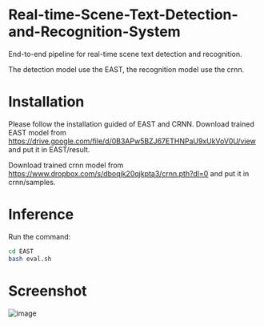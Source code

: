 # Real-time-Scene-Text-Detection-and-Recognition-System
End-to-end pipeline for real-time scene text detection and recognition.

The detection model use the EAST, the recognition model use the crnn.


# Installation
Please follow the installation guided of EAST and CRNN.
Download trained EAST model from https://drive.google.com/file/d/0B3APw5BZJ67ETHNPaU9xUkVoV0U/view and put it in EAST/result.

Download trained crnn model from https://www.dropbox.com/s/dboqjk20qjkpta3/crnn.pth?dl=0 and put it in crnn/samples.

# Inference
Run the command:
````bash
cd EAST
bash eval.sh
````

# Screenshot
![image](https://github.com/fnzhan/Real-time-Scene-Text-Detection-and-Recognition-System/blob/master/screenshot.png)
